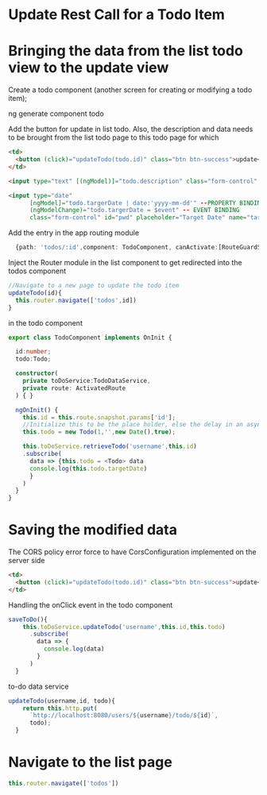 # Update Rest Call for a Todo Item

# Bringing the data from the list todo view to the update view 
Create a todo component (another screen for creating or modifying a todo item);

ng generate component todo

Add the button for update in list todo.
Also, the description and data needs to be brought from the list todo page to this todo page for which 


```html
<td>
  <button (click)="updateTodo(todo.id)" class="btn btn-success">update</button>
</td>

<input type="text" [(ngModel)]="todo.description" class="form-control" id="uname" placeholder="Description" name="description" required>

<input type="date" 
      [ngModel]="todo.targerDate | date:'yyyy-mm-dd'" --PROPERTY BINDING
      (ngModelChange)="todo.targerDate = $event" -- EVENT BINDING
      class="form-control" id="pwd" placeholder="Target Date" name="targerDate" required>
```

Add the entry in the app routing module

```ts
  {path: 'todos/:id',component: TodoComponent, canActivate:[RouteGuardService]},
```

Inject the Router module in the list component to get redirected into the todos component

```ts
//Navigate to a new page to update the todo item
updateTodo(id){
  this.router.navigate(['todos',id])
}
```

in the todo component

```ts
export class TodoComponent implements OnInit {

  id:number;
  todo:Todo;

  constructor(
    private toDoService:TodoDataService,
    private route: ActivatedRoute
  ) { }

  ngOnInit() {
    this.id = this.route.snapshot.params['id'];
    //Initialize this to be the place holder, else the delay in an asynchronous call would give null pointer error
    this.todo = new Todo(1,'',new Date(),true);

    this.toDoService.retrieveTodo('username',this.id)
    .subscribe(
      data => {this.todo = <Todo> data
      console.log(this.todo.targetDate)
      }
    )
  }
}
```

# Saving the modified data

The CORS policy error force to have CorsConfiguration implemented on the server side


```html
<td>
  <button (click)="updateTodo(todo.id)" class="btn btn-success">update</button>
</td>
```

Handling the onClick event in the todo component

```ts
saveToDo(){
    this.toDoService.updateTodo('username',this.id,this.todo)
      .subscribe(
        data => {
          console.log(data)
        }
      )
  }
```

to-do data service

```ts
updateTodo(username,id, todo){
    return this.http.put(
      `http://localhost:8080/users/${username}/todo/${id}`,
      todo);
  }
```

# Navigate to the list page

```ts
this.router.navigate(['todos'])
```


